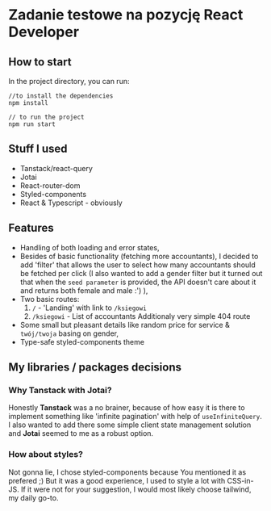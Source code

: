 # Zadanie testowe na pozycję React Developer

## How to start

In the project directory, you can run:

```
//to install the dependencies
npm install

// to run the project
npm run start
```

## Stuff I used

- Tanstack/react-query
- Jotai
- React-router-dom
- Styled-components
- React & Typescript - obviously

## Features

- Handling of both loading and error states,
- Besides of basic functionality (fetching more accountants), I decided to add 'filter' that allows the user to select how many accountants should be fetched per click (I also wanted to add a gender filter but it turned out that when the `seed parameter` is provided, the API doesn't care about it and returns both female and male :') ),
- Two basic routes:
  1. `/` - 'Landing' with link to `/ksiegowi`
  2. `/ksiegowi` - List of accountants
     Additionaly very simple 404 route
- Some small but pleasant details like random price for service & `twój/twoja` basing on gender,
- Type-safe styled-components theme

## My libraries / packages decisions

### Why Tanstack with Jotai?

Honestly **Tanstack** was a no brainer, because of how easy it is there to implement something like 'infinite pagination' with help of `useInfiniteQuery`. I also wanted to add there some simple client state management solution and **Jotai** seemed to me as a robust option.

### How about styles?

Not gonna lie, I chose styled-components because You mentioned it as prefered ;) But it was a good experience, I used to style a lot with CSS-in-JS.
If it were not for your suggestion, I would most likely choose tailwind, my daily go-to.
